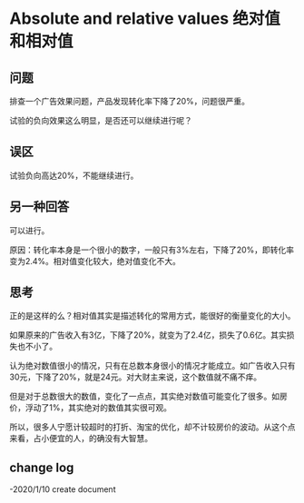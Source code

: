 # Absolute and relative values 绝对值和相对值

## 问题

排查一个广告效果问题，产品发现转化率下降了20%，问题很严重。

试验的负向效果这么明显，是否还可以继续进行呢？

## 误区

试验负向高达20%，不能继续进行。

## 另一种回答

可以进行。

原因：转化率本身是一个很小的数字，一般只有3%左右，下降了20%，即转化率变为2.4%。相对值变化较大，绝对值变化不大。

## 思考

正的是这样的么？相对值其实是描述转化的常用方式，能很好的衡量变化的大小。

如果原来的广告收入有3亿，下降了20%，就变为了2.4亿，损失了0.6亿。其实损失也不小了。

认为绝对数值很小的情况，只有在总数本身很小的情况才能成立。如广告收入只有30元，下降了20%，就是24元。对大财主来说，这个数值就不痛不痒。

但是对于总数很大的数值，变化了一点点，其实绝对数值可能变化了很多。如房价，浮动了1%，其实绝对的数值其实很可观。

所以，很多人宁愿计较超时的打折、淘宝的优化，却不计较房价的波动。从这个点来看，占小便宜的人，的确没有大智慧。

## change log

-2020/1/10 create document
